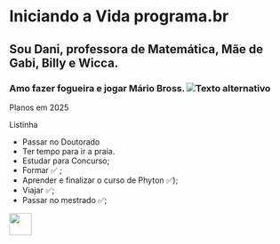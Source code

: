 # Iniciando a Vida programa.br
## Sou Dani, professora de Matemática, Mãe de Gabi, Billy e Wicca.
### Amo fazer fogueira e jogar Mário Bross. ![Texto alternativo](https://i.gifer.com/origin/ac/acf3abb6da430dd78cc99f925bb52d49.gif)

Planos em 2025

Listinha

- Passar no Doutorado
- Ter tempo para ir a praia.
- Estudar para Concurso;
- Formar ✅ ;
- Aprender e finalizar o curso de Phyton ✅);
- Viajar ✅;
- Passar no mestrado ✅;



<img src="https://cdn.jsdelivr.net/gh/devicons/devicon/icons/atom/atom-original.svg" width="40" />
